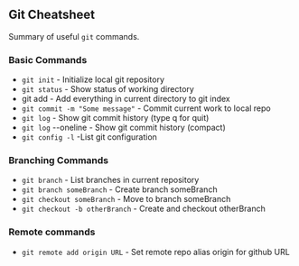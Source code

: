 ## Git Cheatsheet
Summary of useful `git` commands.
### Basic Commands
* `git init` - Initialize local git repository
* `git status` - Show status of working directory
* git add - Add everything in current directory
 to git index
 * `git commit -m "Some message"` - Commit current work to local repo
 * `git log` - Show git commit history (type q for quit)
 * `git log` --oneline - Show git commit history (compact)
 * `git config -l` -List git configuration
 ### Branching Commands
 * `git branch` - List branches in current repository
 * `git branch someBranch` - Create branch someBranch
 * `git checkout someBranch` - Move to branch someBranch
 * `git checkout -b otherBranch` - Create and checkout otherBranch
### Remote commands
 * `git remote add origin URL` - Set remote repo alias origin for github URL

